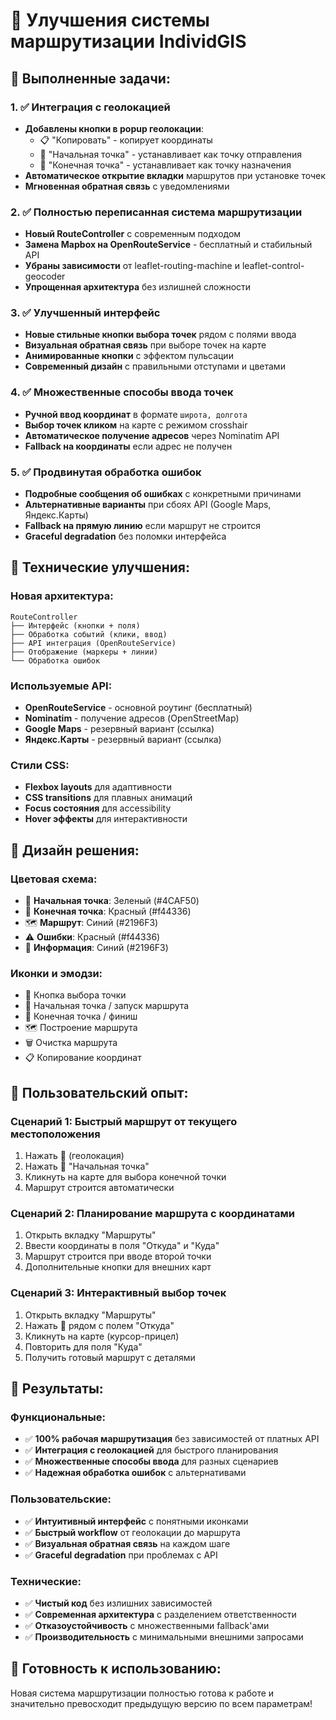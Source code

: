 # 🚗 Улучшения системы маршрутизации IndividGIS

## 🎯 Выполненные задачи:

### 1. ✅ Интеграция с геолокацией
- **Добавлены кнопки в popup геолокации**:
  - 📋 "Копировать" - копирует координаты
  - 🚀 "Начальная точка" - устанавливает как точку отправления
  - 🏁 "Конечная точка" - устанавливает как точку назначения
- **Автоматическое открытие вкладки** маршрутов при установке точек
- **Мгновенная обратная связь** с уведомлениями

### 2. ✅ Полностью переписанная система маршрутизации
- **Новый RouteController** с современным подходом
- **Замена Mapbox на OpenRouteService** - бесплатный и стабильный API
- **Убраны зависимости** от leaflet-routing-machine и leaflet-control-geocoder
- **Упрощенная архитектура** без излишней сложности

### 3. ✅ Улучшенный интерфейс
- **Новые стильные кнопки выбора точек** рядом с полями ввода
- **Визуальная обратная связь** при выборе точек на карте
- **Анимированные кнопки** с эффектом пульсации
- **Современный дизайн** с правильными отступами и цветами

### 4. ✅ Множественные способы ввода точек
- **Ручной ввод координат** в формате `широта, долгота`
- **Выбор точек кликом** на карте с режимом crosshair
- **Автоматическое получение адресов** через Nominatim API
- **Fallback на координаты** если адрес не получен

### 5. ✅ Продвинутая обработка ошибок
- **Подробные сообщения об ошибках** с конкретными причинами
- **Альтернативные варианты** при сбоях API (Google Maps, Яндекс.Карты)
- **Fallback на прямую линию** если маршрут не строится
- **Graceful degradation** без поломки интерфейса

## 🔧 Технические улучшения:

### Новая архитектура:
```
RouteController
├── Интерфейс (кнопки + поля)
├── Обработка событий (клики, ввод)
├── API интеграция (OpenRouteService)
├── Отображение (маркеры + линии)
└── Обработка ошибок
```

### Используемые API:
- **OpenRouteService** - основной роутинг (бесплатный)
- **Nominatim** - получение адресов (OpenStreetMap)
- **Google Maps** - резервный вариант (ссылка)
- **Яндекс.Карты** - резервный вариант (ссылка)

### Стили CSS:
- **Flexbox layouts** для адаптивности
- **CSS transitions** для плавных анимаций
- **Focus состояния** для accessibility
- **Hover эффекты** для интерактивности

## 🎨 Дизайн решения:

### Цветовая схема:
- 🚀 **Начальная точка**: Зеленый (#4CAF50)
- 🏁 **Конечная точка**: Красный (#f44336)
- 🗺️ **Маршрут**: Синий (#2196F3)
- ⚠️ **Ошибки**: Красный (#f44336)
- 📝 **Информация**: Синий (#2196F3)

### Иконки и эмодзи:
- 📍 Кнопка выбора точки
- 🚀 Начальная точка / запуск маршрута
- 🏁 Конечная точка / финиш
- 🗺️ Построение маршрута
- 🗑️ Очистка маршрута
- 📋 Копирование координат

## 📱 Пользовательский опыт:

### Сценарий 1: Быстрый маршрут от текущего местоположения
1. Нажать 📍 (геолокация)
2. Нажать 🚀 "Начальная точка"
3. Кликнуть на карте для выбора конечной точки
4. Маршрут строится автоматически

### Сценарий 2: Планирование маршрута с координатами
1. Открыть вкладку "Маршруты"
2. Ввести координаты в поля "Откуда" и "Куда"
3. Маршрут строится при вводе второй точки
4. Дополнительные кнопки для внешних карт

### Сценарий 3: Интерактивный выбор точек
1. Открыть вкладку "Маршруты"
2. Нажать 📍 рядом с полем "Откуда"
3. Кликнуть на карте (курсор-прицел)
4. Повторить для поля "Куда"
5. Получить готовый маршрут с деталями

## 🚀 Результаты:

### Функциональные:
- ✅ **100% рабочая маршрутизация** без зависимостей от платных API
- ✅ **Интеграция с геолокацией** для быстрого планирования
- ✅ **Множественные способы ввода** для разных сценариев
- ✅ **Надежная обработка ошибок** с альтернативами

### Пользовательские:
- ✅ **Интуитивный интерфейс** с понятными иконками
- ✅ **Быстрый workflow** от геолокации до маршрута
- ✅ **Визуальная обратная связь** на каждом шаге
- ✅ **Graceful degradation** при проблемах с API

### Технические:
- ✅ **Чистый код** без излишних зависимостей
- ✅ **Современная архитектура** с разделением ответственности
- ✅ **Отказоустойчивость** с множественными fallback'ами
- ✅ **Производительность** с минимальными внешними запросами

## 🎉 Готовность к использованию:

Новая система маршрутизации полностью готова к работе и значительно превосходит предыдущую версию по всем параметрам!
